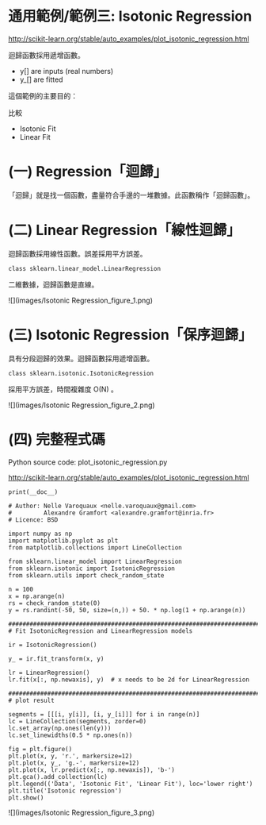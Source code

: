 # 通用範例/範例三: Isotonic Regression

http://scikit-learn.org/stable/auto_examples/plot_isotonic_regression.html

迴歸函數採用遞增函數。

* y[] are inputs (real numbers) 
* y_[] are fitted


這個範例的主要目的：

比較

* Isotonic Fit
* Linear Fit


# (一) Regression「迴歸」
「迴歸」就是找一個函數，盡量符合手邊的一堆數據。此函數稱作「迴歸函數」。

# (二) Linear Regression「線性迴歸」
迴歸函數採用線性函數。誤差採用平方誤差。

`class sklearn.linear_model.LinearRegression`

二維數據，迴歸函數是直線。

![](images/Isotonic Regression_figure_1.png)


# (三) Isotonic Regression「保序迴歸」
具有分段迴歸的效果。迴歸函數採用遞增函數。

`class sklearn.isotonic.IsotonicRegression`

採用平方誤差，時間複雜度 O(N) 。

![](images/Isotonic Regression_figure_2.png)


# (四) 完整程式碼

Python source code: plot_isotonic_regression.py

http://scikit-learn.org/stable/auto_examples/plot_isotonic_regression.html

```
print(__doc__)

# Author: Nelle Varoquaux <nelle.varoquaux@gmail.com>
#         Alexandre Gramfort <alexandre.gramfort@inria.fr>
# Licence: BSD

import numpy as np
import matplotlib.pyplot as plt
from matplotlib.collections import LineCollection

from sklearn.linear_model import LinearRegression
from sklearn.isotonic import IsotonicRegression
from sklearn.utils import check_random_state

n = 100
x = np.arange(n)
rs = check_random_state(0)
y = rs.randint(-50, 50, size=(n,)) + 50. * np.log(1 + np.arange(n))

###############################################################################
# Fit IsotonicRegression and LinearRegression models

ir = IsotonicRegression()

y_ = ir.fit_transform(x, y)

lr = LinearRegression()
lr.fit(x[:, np.newaxis], y)  # x needs to be 2d for LinearRegression

###############################################################################
# plot result

segments = [[[i, y[i]], [i, y_[i]]] for i in range(n)]
lc = LineCollection(segments, zorder=0)
lc.set_array(np.ones(len(y)))
lc.set_linewidths(0.5 * np.ones(n))

fig = plt.figure()
plt.plot(x, y, 'r.', markersize=12)
plt.plot(x, y_, 'g.-', markersize=12)
plt.plot(x, lr.predict(x[:, np.newaxis]), 'b-')
plt.gca().add_collection(lc)
plt.legend(('Data', 'Isotonic Fit', 'Linear Fit'), loc='lower right')
plt.title('Isotonic regression')
plt.show()

```
![](images/Isotonic Regression_figure_3.png)


